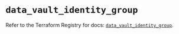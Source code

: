 # `data_vault_identity_group`

Refer to the Terraform Registry for docs: [`data_vault_identity_group`](https://registry.terraform.io/providers/hashicorp/vault/4.0.0/docs/data-sources/identity_group).

